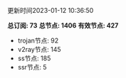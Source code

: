 更新时间2023-01-12 10:36:50

**总订阅: 73**
**总节点: 1406**
**有效节点: 427**
- trojan节点: 92
- v2ray节点: 145
- ss节点: 185
- ssr节点: 5
